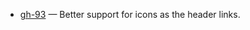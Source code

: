 
- [gh-93](https://github.com/Tiendil/brigid/issues/93) — Better support for icons as the header links.
